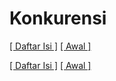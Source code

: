 # Konkurensi


[[ Daftar Isi ]](README.md) [[ Awal ]](../README.md)



[[ Daftar Isi ]](README.md) [[ Awal ]](../README.md)
